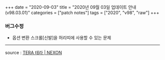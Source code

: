 +++
date = "2020-09-03"
title = "2020년 09월 03일 업데이트 안내 (v98.03.01)"
categories = ["patch notes"]
tags = ["2020", "v98", "raw"]
+++

### 버그수정
- 옵션 변환 스크롤[신발]을 허리띠에 사용할 수 있는 문제


----

source : [TERA 테라 | NEXON](http://tera.nexon.com/news/update/view.aspx?n4articlesn=448)
